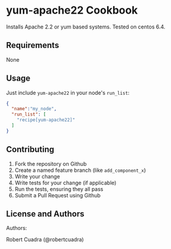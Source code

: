 yum-apache22 Cookbook
=====================
Installs Apache 2.2 or yum based systems. Tested on centos 6.4.

Requirements
------------
None

Usage
-----
Just include `yum-apache22` in your node's `run_list`:

```json
{
  "name":"my_node",
  "run_list": [
    "recipe[yum-apache22]"
  ]
}
```

Contributing
------------
1. Fork the repository on Github
2. Create a named feature branch (like `add_component_x`)
3. Write your change
4. Write tests for your change (if applicable)
5. Run the tests, ensuring they all pass
6. Submit a Pull Request using Github

License and Authors
-------------------
Authors: 

Robert Cuadra (@robertcuadra)
